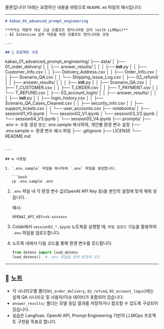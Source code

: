 물론입니다! 아래는 요청하신 내용을 바탕으로 `README.md` 파일의 예시입니다:

---

```markdown
# kakao_01_advanced_prompt_engineering

**카카오 개발자 대상 고급 프롬프트 엔지니어링 강의 (with LLMOps)**  
: AI Intensive 실무 적용을 위한 프롬프트 엔지니어링 과정

---

## 📁 프로젝트 구조

```

kakao\_01\_advanced\_prompt\_engineering/
├── data/
│   ├── 01\_order\_delivery/
│   │   ├── answer\_results/
│   │   │   ├── **init**.py
│   │   ├── Customer\_Info.csv
│   │   ├── Delivery\_Address.csv
│   │   ├── Order\_Info.csv
│   │   ├── Scenario\_QA.csv
│   │   └── Shipping\_Issue\_Log.csv
│   ├── 02\_refund/
│   │   ├── answer\_results/
│   │   │   ├── **init**.py
│   │   ├── Scenario\_QA.csv
│   │   ├── T\_CUSTOMER.csv
│   │   ├── T\_ORDER.csv
│   │   ├── T\_PAYMENT.csv
│   │   └── T\_REFUND.csv
│   ├── 03\_account\_login/
│   │   ├── answer\_results/
│   │   │   ├── **init**.py
│   │   ├── login\_history.csv
│   │   ├── Scenario\_QA\_Cases\_Cleaned.csv
│   │   ├── security\_info.csv
│   │   ├── support\_tickets.csv
│   │   └── user\_accounts.csv
├── notebooks/
│   ├── session01\_V0.ipynb
│   └── session02\_V1.ipynb
│   └── session03\_V2.ipynb
│   └── session04\_V3.ipynb
│   └── session05\_V4.ipynb
├── prompts/
├── .env              ← 수동 생성 또는 .env.sample 복사하여, 개인별 환경 변수 설정
├── .env.sample       ← 환경 변수 예시 파일
├── .gitignore
├── LICENSE
└── README.md

````

---

## ⚙️ 사용법

1. `.env.sample` 파일을 복사하여 `.env` 파일을 생성합니다.

   ```bash
   cp .env.sample .env
````

2. `.env` 파일 내 각 환경 변수 값(OpenAI API Key 등)을 본인의 설정에 맞게 채워 넣습니다.

   예시:

   ```env
   OPENAI_API_KEY=sk-xxxxxxx
   ```

3. Colab에서 `session01_*.ipynb` 노트북을 실행할 때, `파일 업로드` 기능을 활용하여 `.env` 파일을 업로드합니다.

4. 노트북 내에서 다음 코드를 통해 환경 변수를 로드합니다.

   ```python
   from dotenv import load_dotenv
   load_dotenv()  # .env 파일을 현재 환경에 로드
   ```

---

## 📘 노트

* 각 시나리오별 폴더(`01_order_delivery`, `02_refund`, `03_account_login`)에는 실제 QA 시나리오 및 사용자/이슈 데이터가 포함되어 있습니다.
* `answer_results/` 폴더는 모델 응답 결과를 저장하거나 참조할 수 있도록 구성되어 있습니다.
* 실습은 Langfuse, OpenAI API, Prompt Engineering 기반의 LLMOps 프로젝트 구현을 목표로 합니다.
